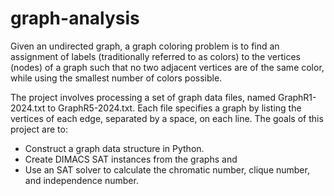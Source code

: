 # graph-analysis

Given an undirected graph, a graph coloring problem is to find an assignment of labels (traditionally referred to as colors) to the vertices (nodes) of a graph such that no two adjacent vertices are of the same color, while using the smallest number of colors possible.

The project involves processing a set of graph data files, named GraphR1-2024.txt to GraphR5-2024.txt. Each file specifies a graph by listing the vertices of each edge, separated by a space, on each line. The goals of this project are to:

- Construct a graph data structure in Python.
- Create DIMACS SAT instances from the graphs and 
- Use an SAT solver to calculate the chromatic number, clique number, and independence number.
